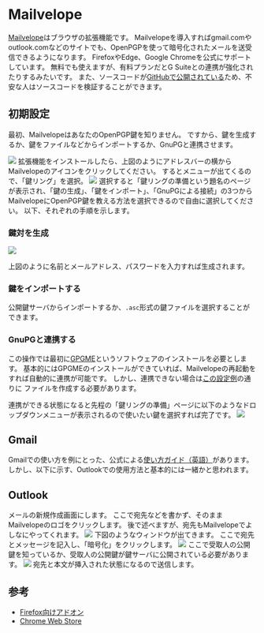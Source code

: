 # Mailvelope
[Mailvelope](https://mailvelope.com/en)はブラウザの拡張機能です。
Mailvelopeを導入すればgmail.comやoutlook.comなどのサイトでも、OpenPGPを使って暗号化されたメールを送受信できるようになります。
FirefoxやEdge、Google Chromeを公式にサポートしています。
無料でも使えますが、有料プランだとG Suiteとの連携が強化されたりするみたいです。
また、ソースコードが[GitHubで公開されている](https://github.com/mailvelope/mailvelope)ため、不安な人はソースコードを検証することができます。

## 初期設定

最初、MailvelopeはあなたのOpenPGP鍵を知りません。
ですから、鍵を生成するか、鍵をファイルなどからインポートするか、GnuPGと連携させます。

![](/mailvelope/find_mailvelope_icon_in_window.png)
拡張機能をインストールしたら、上図のようにアドレスバーの横からMailvelopeのアイコンをクリックしてください。
するとメニューが出てくるので、「鍵リング」を選択。
![](/mailvelope/prepare_keyring.png)
選択すると「鍵リングの準備という題名のページが表示され、「鍵の生成」、「鍵をインポート」、「GnuPGによる接続」の3つからMailvelopeにOpenPGP鍵を教える方法を選択できるので自由に選択してください。
以下、それぞれの手順を示します。

### 鍵対を生成

![](/mailvelope/generated_keyring.png)

上図のように名前とメールアドレス、パスワードを入力すれば生成されます。

### 鍵をインポートする

公開鍵サーバからインポートするか、`.asc`形式の鍵ファイルを選択することができます。

### GnuPGと連携する

この操作では最初に[GPGME](https://www.gnupg.org/software/gpgme/index.html)というソフトウェアのインストールを必要とします。
基本的にはGPGMEのインストールができていれば、Mailvelopeの再起動をすれば自動的に連携が可能です。
しかし、連携できない場合は[この設定例](https://github.com/mailvelope/mailvelope/wiki/Mailvelope-GnuPG-integration)の通りに
ファイルを作成する必要があります。

連携ができる状態になると先程の「鍵リングの準備」ページに以下のようなドロップダウンメニューが表示されるので使いたい鍵を選択すれば完了です。
![](/mailvelope/manage_keyring.png)

## Gmail

Gmailでの使い方を例にとった、公式による[使い方ガイド（英語）](https://www.mailvelope.com/en/help)があります。
しかし、以下に示す、Outlookでの使用方法と基本的には一緒かと思われます。

## Outlook

メールの新規作成画面にします。
ここで宛先などを書かず、そのままMailvelopeのロゴをクリックします。
後で述べますが、宛先もMailvelopeでよしなにやってくれます。
![](/mailvelope/find_mailvelope_icon.png)
下図のようなウィンドウが出てきます。
ここで宛先とメッセージを記入し、「暗号化」をクリックします。
![](/mailvelope/write_body_with_address.png)
ここで受取人の公開鍵を知っているか、受取人の公開鍵が鍵サーバに公開されている必要があります。
![](/mailvelope/pasted_encrypted_text_with_address.png)
宛先と本文が挿入された状態になるので送信します。

## 参考

* [Firefox向けアドオン](https://addons.mozilla.org/ja/firefox/addon/mailvelope/)
* [Chrome Web Store](https://chrome.google.com/webstore/detail/mailvelope/kajibbejlbohfaggdiogboambcijhkke)
